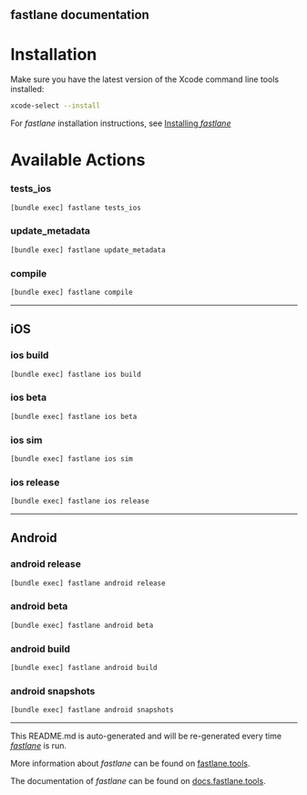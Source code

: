 fastlane documentation
----

# Installation

Make sure you have the latest version of the Xcode command line tools installed:

```sh
xcode-select --install
```

For _fastlane_ installation instructions, see [Installing _fastlane_](https://docs.fastlane.tools/#installing-fastlane)

# Available Actions

### tests_ios

```sh
[bundle exec] fastlane tests_ios
```



### update_metadata

```sh
[bundle exec] fastlane update_metadata
```



### compile

```sh
[bundle exec] fastlane compile
```



----


## iOS

### ios build

```sh
[bundle exec] fastlane ios build
```



### ios beta

```sh
[bundle exec] fastlane ios beta
```



### ios sim

```sh
[bundle exec] fastlane ios sim
```



### ios release

```sh
[bundle exec] fastlane ios release
```



----


## Android

### android release

```sh
[bundle exec] fastlane android release
```



### android beta

```sh
[bundle exec] fastlane android beta
```



### android build

```sh
[bundle exec] fastlane android build
```



### android snapshots

```sh
[bundle exec] fastlane android snapshots
```



----

This README.md is auto-generated and will be re-generated every time [_fastlane_](https://fastlane.tools) is run.

More information about _fastlane_ can be found on [fastlane.tools](https://fastlane.tools).

The documentation of _fastlane_ can be found on [docs.fastlane.tools](https://docs.fastlane.tools).
